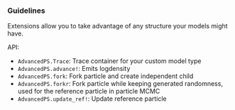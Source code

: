 ### Guidelines

Extensions allow you to take advantage of any structure your models might have.

API:
- `AdvancedPS.Trace`: Trace container for your custom model type
- `AdvancedPS.advance!`: Emits logdensity
- `AdvancedPS.fork`: Fork particle and create independent child
- `AdvancedPS.forkr`: Fork particle while keeping generated randomness, used for the reference particle in particle MCMC
- `AdvancedPS.update_ref!`: Update reference particle
